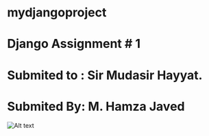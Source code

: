 # mydjangoproject

# Django Assignment # 1
# Submited to : Sir Mudasir Hayyat. 
# Submited By: M. Hamza Javed

![Alt text](url)
